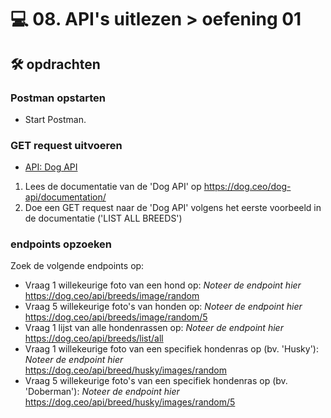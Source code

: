 # 💻 08. API's uitlezen > oefening 01

## 🛠️ opdrachten

### Postman opstarten

 - Start Postman.

### GET request uitvoeren

 - [API: Dog API](https://dog.ceo/dog-api/)

 1. Lees de documentatie van de 'Dog API' op https://dog.ceo/dog-api/documentation/
 2. Doe een GET request naar de 'Dog API' volgens het eerste voorbeeld in de documentatie ('LIST ALL BREEDS')

### endpoints opzoeken

Zoek de volgende endpoints op:
- Vraag 1 willekeurige foto van een hond op: *Noteer de endpoint hier*   https://dog.ceo/api/breeds/image/random
- Vraag 5 willekeurige foto's van honden op: *Noteer de endpoint hier*   https://dog.ceo/api/breeds/image/random/5 
- Vraag 1 lijst van alle hondenrassen op: *Noteer de endpoint hier*       https://dog.ceo/api/breeds/list/all
- Vraag 1 willekeurige foto van een specifiek hondenras op (bv. 'Husky'): *Noteer de endpoint hier*     https://dog.ceo/api/breed/husky/images/random
- Vraag 5 willekeurige foto's van een specifiek hondenras op (bv. 'Doberman'): *Noteer de endpoint hier*    https://dog.ceo/api/breed/husky/images/random/5
